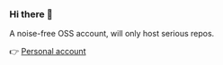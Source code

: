 ### Hi there 👋

A noise-free OSS account, will only host serious repos.

👉 [Personal account](https://github.com/Ghamza-Jd)
